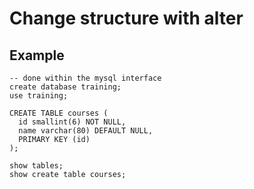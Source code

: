 # Change structure with alter 

## Example 

```
-- done within the mysql interface 
create database training;
use training;

CREATE TABLE courses (
  id smallint(6) NOT NULL,
  name varchar(80) DEFAULT NULL,
  PRIMARY KEY (id)
);

show tables;
show create table courses;



```
